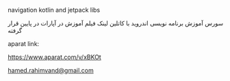 navigation kotlin and  jetpack libs

سورس آموزش برنامه نویسی اندروید با کاتلین
لینک فیلم آموزش در آپارات در پایین قرار گرفته


aparat link: 

https://www.aparat.com/v/xBKOt


hamed.rahimvand@gmail.com
